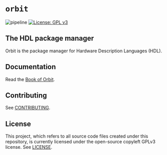 # `orbit`

![pipeline](https://github.com/c-rus/orbit/actions/workflows/pipeline.yml/badge.svg) 
[![License: GPL v3](https://img.shields.io/badge/License-GPLv3-blue.svg)](https://www.gnu.org/licenses/gpl-3.0)

## The HDL package manager

Orbit is the package manager for Hardware Description Languages (HDL).

## Documentation

Read the [Book of Orbit](https://c-rus.github.io/orbit/).

## Contributing

See [CONTRIBUTING](./CONTRIBUTING.md).

## License

This project, which refers to all source code files created under this repository, is currently licensed under the open-source copyleft GPLv3 license. See [LICENSE](./LICENSE).
